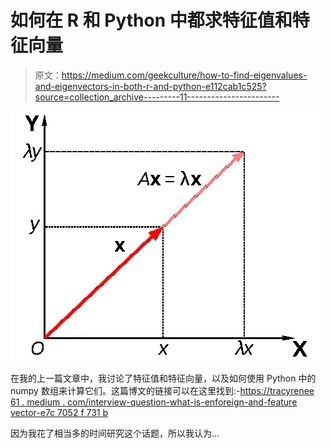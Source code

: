 # 如何在 R 和 Python 中都求特征值和特征向量

> 原文：<https://medium.com/geekculture/how-to-find-eigenvalues-and-eigenvectors-in-both-r-and-python-e112cab1c525?source=collection_archive---------11----------------------->

![](img/4a6ff9ccedb6192951ac809b39569ac3.png)

在我的上一篇文章中，我讨论了特征值和特征向量，以及如何使用 Python 中的 numpy 数组来计算它们。这篇博文的链接可以在这里找到:-[https://tracyrenee 61 . medium . com/interview-question-what-is-enforeign-and-feature vector-e7c 7052 f 731 b](https://tracyrenee61.medium.com/interview-question-what-is-eigenvalue-and-eigenvector-e7c7052f731b)

因为我花了相当多的时间研究这个话题，所以我认为…